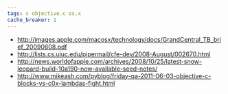 ```yaml
---
tags: c objective.c os.x
cache_breaker: 1
---
```


-   <http://images.apple.com/macosx/technology/docs/GrandCentral_TB_brief_20090608.pdf>
-   <http://lists.cs.uiuc.edu/pipermail/cfe-dev/2008-August/002670.html>
-   <http://news.worldofapple.com/archives/2008/10/25/latest-snow-leopard-build-10a190-now-available-seed-notes/>
-   <http://www.mikeash.com/pyblog/friday-qa-2011-06-03-objective-c-blocks-vs-c0x-lambdas-fight.html>

